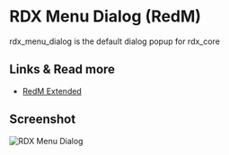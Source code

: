 # RDX Menu Dialog (RedM)
rdx_menu_dialog is the default dialog popup for rdx_core

## Links & Read more
- [RedM Extended](https://github.com/Redm-Extended-PT/rdx_core)

## Screenshot
![RDX Menu Dialog](https://cdn.discordapp.com/attachments/686807996420063232/901415163784208396/unknown.png)
